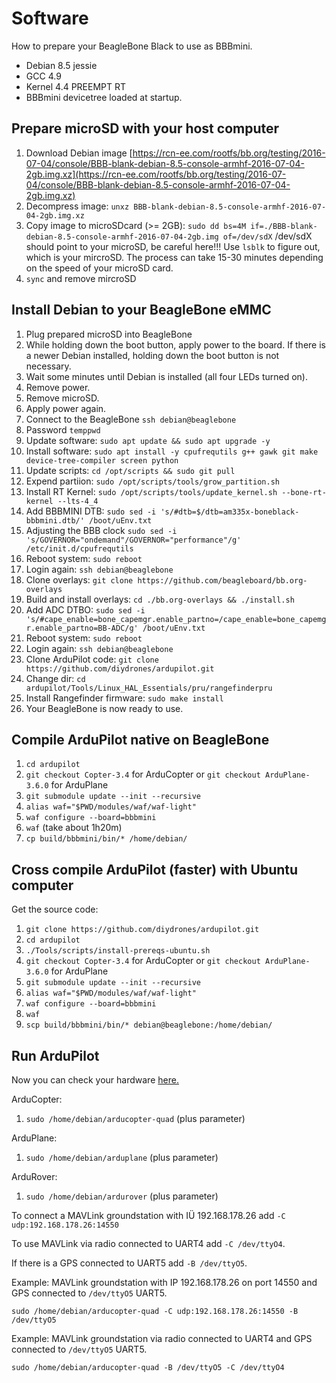 # Software

How to prepare your BeagleBone Black to use as BBBmini.

* Debian 8.5 jessie
* GCC 4.9
* Kernel 4.4 PREEMPT RT
* BBBmini devicetree loaded at startup.

## Prepare microSD with your host computer
1. Download Debian image [https://rcn-ee.com/rootfs/bb.org/testing/2016-07-04/console/BBB-blank-debian-8.5-console-armhf-2016-07-04-2gb.img.xz](https://rcn-ee.com/rootfs/bb.org/testing/2016-07-04/console/BBB-blank-debian-8.5-console-armhf-2016-07-04-2gb.img.xz)
2. Decompress image: `unxz BBB-blank-debian-8.5-console-armhf-2016-07-04-2gb.img.xz`
3. Copy image to microSDcard (>= 2GB): `sudo dd bs=4M if=./BBB-blank-debian-8.5-console-armhf-2016-07-04-2gb.img of=/dev/sdX` /dev/sdX should point to your microSD, be careful here!!! Use `lsblk` to figure out, which is your mircroSD.
The process can take 15-30 minutes depending on the speed of your microSD card.
4. `sync` and remove mircroSD 

## Install Debian to your BeagleBone eMMC
1. Plug prepared microSD into BeagleBone
2. While holding down the boot button, apply power to the board. If there is a newer Debian installed, holding down the boot button is not necessary.
3. Wait some minutes until Debian is installed (all four LEDs turned on).
4. Remove power.
5. Remove microSD.
6. Apply power again.
7. Connect to the BeagleBone `ssh debian@beaglebone`
8. Password `temppwd`
9. Update software: `sudo apt update && sudo apt upgrade -y`
10. Install software: `sudo apt install -y cpufrequtils g++ gawk git make device-tree-compiler screen python`
11. Update scripts: `cd /opt/scripts && sudo git pull`
12. Expend partiion: `sudo /opt/scripts/tools/grow_partition.sh`
13. Install RT Kernel: `sudo /opt/scripts/tools/update_kernel.sh --bone-rt-kernel --lts-4_4`
14. Add BBBMINI DTB: `sudo sed -i 's/#dtb=$/dtb=am335x-boneblack-bbbmini.dtb/' /boot/uEnv.txt`
15. Adjusting the BBB clock `sudo sed -i 's/GOVERNOR="ondemand"/GOVERNOR="performance"/g' /etc/init.d/cpufrequtils`
16. Reboot system: `sudo reboot`
17. Login again: `ssh debian@beaglebone`
18. Clone overlays: `git clone https://github.com/beagleboard/bb.org-overlays`
19. Build and install overlays: `cd ./bb.org-overlays && ./install.sh`
20. Add ADC DTBO: `sudo sed -i 's/#cape_enable=bone_capemgr.enable_partno=/cape_enable=bone_capemgr.enable_partno=BB-ADC/g' /boot/uEnv.txt`
21. Reboot system: `sudo reboot`
22. Login again: `ssh debian@beaglebone`
23. Clone ArduPilot code: `git clone https://github.com/diydrones/ardupilot.git`
24. Change dir: `cd ardupilot/Tools/Linux_HAL_Essentials/pru/rangefinderpru`
25. Install Rangefinder firmware: `sudo make install`
26. Your BeagleBone is now ready to use.

## Compile ArduPilot native on BeagleBone
1. `cd ardupilot`
2. `git checkout Copter-3.4` for ArduCopter or `git checkout ArduPlane-3.6.0` for ArduPlane
3. `git submodule update --init --recursive`
4. `alias waf="$PWD/modules/waf/waf-light"`
5. `waf configure --board=bbbmini`
6. `waf` (take about 1h20m)
7. `cp build/bbbmini/bin/* /home/debian/`

## Cross compile ArduPilot (faster) with Ubuntu computer

Get the source code:

1. `git clone https://github.com/diydrones/ardupilot.git`
2. `cd ardupilot`
3. `./Tools/scripts/install-prereqs-ubuntu.sh`
4. `git checkout Copter-3.4` for ArduCopter or `git checkout ArduPlane-3.6.0` for ArduPlane
5. `git submodule update --init --recursive`
6. `alias waf="$PWD/modules/waf/waf-light"`
7. `waf configure --board=bbbmini`
8. `waf`
9. `scp build/bbbmini/bin/* debian@beaglebone:/home/debian/`

## Run ArduPilot
Now you can check your hardware [here.](../checkhardware/checkhardware.md)

ArduCopter:

1. `sudo /home/debian/arducopter-quad` (plus parameter) 

ArduPlane:

1. `sudo /home/debian/arduplane` (plus parameter) 

ArduRover:

1. `sudo /home/debian/ardurover` (plus parameter) 

To connect a MAVLink groundstation with IÜ 192.168.178.26 add `-C udp:192.168.178.26:14550`

To use MAVLink via radio connected to UART4 add `-C /dev/ttyO4`. 

If there is a GPS connected to UART5 add `-B /dev/ttyO5`. 

Example: MAVLink groundstation with IP 192.168.178.26 on port 14550 and GPS connected to `/dev/ttyO5` UART5.

`sudo /home/debian/arducopter-quad -C udp:192.168.178.26:14550 -B /dev/ttyO5`

Example: MAVLink groundstation via radio connected to UART4 and GPS connected to `/dev/ttyO5` UART5.

`sudo /home/debian/arducopter-quad -B /dev/ttyO5 -C /dev/ttyO4`
